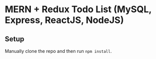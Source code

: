 # MERN + Redux Todo List (MySQL, Express, ReactJS, NodeJS)


## Setup

Manually clone the repo and then run `npm install`.
